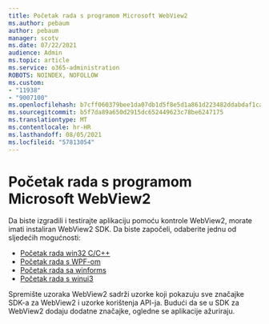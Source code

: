 ```yaml
---
title: Početak rada s programom Microsoft WebView2
ms.author: pebaum
author: pebaum
manager: scotv
ms.date: 07/22/2021
audience: Admin
ms.topic: article
ms.service: o365-administration
ROBOTS: NOINDEX, NOFOLLOW
ms.custom:
- "11938"
- "9007100"
ms.openlocfilehash: b7cff060379bee1da07db1d5f8e5d1a861d223482ddabdaf1ca086d1a9be67f4
ms.sourcegitcommit: b5f7da89a650d2915dc652449623c78be6247175
ms.translationtype: MT
ms.contentlocale: hr-HR
ms.lasthandoff: 08/05/2021
ms.locfileid: "57813054"
---
```

# <a name="get-started-with-microsoft-webview2"></a>Početak rada s programom Microsoft WebView2

Da biste izgradili i testirajte aplikaciju pomoću kontrole WebView2, morate imati instaliran WebView2 SDK. Da biste započeli, odaberite jednu od sljedećih mogućnosti:

- [Početak rada win32 C/C++](/microsoft-edge/webview2/get-started/win32)
- [Početak rada s WPF-om](/microsoft-edge/webview2/get-started/wpf)
- [Početak rada sa winforms](/microsoft-edge/webview2/get-started/winforms)
- [Početak rada s winui3](/microsoft-edge/webview2/get-started/winui)

Spremište uzoraka WebView2 sadrži uzorke koji pokazuju sve značajke SDK-a za WebView2 i uzorke korištenja API-ja. Budući da se u SDK za WebView2 dodaju dodatne značajke, ogledne se aplikacije ažuriraju.

